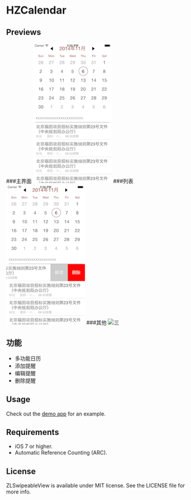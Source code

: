 HZCalendar
==========
Previews
----------
###主界面
![一](Previews/1.png)
###列表
![二](Previews/2.png)
###其他
![三](Previews/3.png)

功能
------
+ 多功能日历
+ 添加提醒
+ 编辑提醒
+ 删除提醒



Usage
---
Check out the [demo app](https://github.com/khzliu/HZCalender/archive/master.zip) for an example.


Requirements
---
- iOS 7 or higher.
- Automatic Reference Counting (ARC).

License
---
ZLSwipeableView is available under MIT license. See the LICENSE file for more info.
